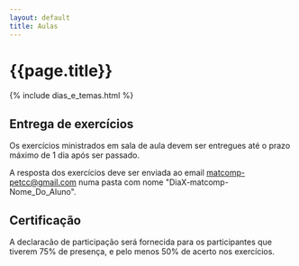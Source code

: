```yaml
---
layout: default
title: Aulas
---
```


# {{page.title}}

{% include dias_e_temas.html %}

## Entrega de exercícios

Os exercícios ministrados em sala de aula devem ser entregues até o prazo máximo de 1 dia após ser passado.

A resposta dos exercícios deve ser enviada ao email matcomp-petcc@gmail.com numa pasta com nome "DiaX-matcomp-Nome_Do_Aluno".

## Certificação

A declaracão de participação será fornecida para os participantes que tiverem 75% de presença, e pelo menos
50% de acerto nos exercícios.
